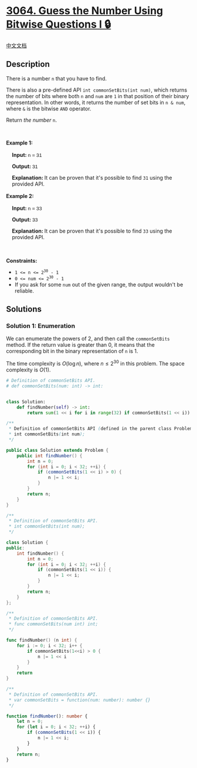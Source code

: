 # [3064. Guess the Number Using Bitwise Questions I 🔒](https://leetcode.com/problems/guess-the-number-using-bitwise-questions-i)

[中文文档](/solution/3000-3099/3064.Guess%20the%20Number%20Using%20Bitwise%20Questions%20I/README.md)

<!-- tags:Bit Manipulation,Interactive -->

<!-- difficulty:Medium -->

## Description

<p>There is a number <code>n</code> that you have to find.</p>

<p>There is also a pre-defined API <code>int commonSetBits(int num)</code>, which returns the number of bits where both <code>n</code> and <code>num</code> are <code>1</code> in that position of their binary representation. In other words, it returns the number of <span data-keyword="set-bit">set bits</span> in <code>n &amp; num</code>, where <code>&amp;</code> is the bitwise <code>AND</code> operator.</p>

<p>Return <em>the number</em> <code>n</code>.</p>

<p>&nbsp;</p>
<p><strong class="example">Example 1: </strong></p>

<div class="example-block" style="border-color: var(--border-tertiary); border-left-width: 2px; color: var(--text-secondary); font-size: .875rem; margin-bottom: 1rem; margin-top: 1rem; overflow: visible; padding-left: 1rem;">
<p><strong>Input: </strong> <span class="example-io" style="font-family: Menlo,sans-serif; font-size: 0.85rem;"> n = 31 </span></p>

<p><strong>Output: </strong> <span class="example-io" style="font-family: Menlo,sans-serif; font-size: 0.85rem;"> 31 </span></p>

<p><strong>Explanation: </strong> It can be proven that it&#39;s possible to find <code>31</code> using the provided API.</p>
</div>

<p><strong class="example">Example 2: </strong></p>

<div class="example-block" style="border-color: var(--border-tertiary); border-left-width: 2px; color: var(--text-secondary); font-size: .875rem; margin-bottom: 1rem; margin-top: 1rem; overflow: visible; padding-left: 1rem;">
<p><strong>Input: </strong> <span class="example-io" style="font-family: Menlo,sans-serif; font-size: 0.85rem;"> n = 33 </span></p>

<p><strong>Output: </strong> <span class="example-io" style="font-family: Menlo,sans-serif; font-size: 0.85rem;"> 33 </span></p>

<p><strong>Explanation: </strong> It can be proven that it&#39;s possible to find <code>33</code> using the provided API.</p>
</div>

<p>&nbsp;</p>
<p><strong>Constraints:</strong></p>

<ul>
	<li><code>1 &lt;= n &lt;= 2<sup>30</sup> - 1</code></li>
	<li><code>0 &lt;= num &lt;= 2<sup>30</sup> - 1</code></li>
	<li>If you ask for some <code>num</code> out of the given range, the output wouldn&#39;t be reliable.</li>
</ul>

## Solutions

### Solution 1: Enumeration

We can enumerate the powers of 2, and then call the `commonSetBits` method. If the return value is greater than 0, it means that the corresponding bit in the binary representation of `n` is 1.

The time complexity is $O(\log n)$, where $n \le 2^{30}$ in this problem. The space complexity is $O(1)$.

<!-- tabs:start -->

```python
# Definition of commonSetBits API.
# def commonSetBits(num: int) -> int:


class Solution:
    def findNumber(self) -> int:
        return sum(1 << i for i in range(32) if commonSetBits(1 << i))
```

```java
/**
 * Definition of commonSetBits API (defined in the parent class Problem).
 * int commonSetBits(int num);
 */

public class Solution extends Problem {
    public int findNumber() {
        int n = 0;
        for (int i = 0; i < 32; ++i) {
            if (commonSetBits(1 << i) > 0) {
                n |= 1 << i;
            }
        }
        return n;
    }
}
```

```cpp
/**
 * Definition of commonSetBits API.
 * int commonSetBits(int num);
 */

class Solution {
public:
    int findNumber() {
        int n = 0;
        for (int i = 0; i < 32; ++i) {
            if (commonSetBits(1 << i)) {
                n |= 1 << i;
            }
        }
        return n;
    }
};
```

```go
/**
 * Definition of commonSetBits API.
 * func commonSetBits(num int) int;
 */

func findNumber() (n int) {
	for i := 0; i < 32; i++ {
		if commonSetBits(1<<i) > 0 {
			n |= 1 << i
		}
	}
	return
}
```

```ts
/**
 * Definition of commonSetBits API.
 * var commonSetBits = function(num: number): number {}
 */

function findNumber(): number {
    let n = 0;
    for (let i = 0; i < 32; ++i) {
        if (commonSetBits(1 << i)) {
            n |= 1 << i;
        }
    }
    return n;
}
```

<!-- tabs:end -->

<!-- end -->
